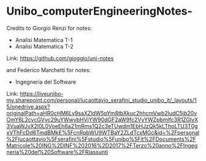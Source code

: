 # Unibo_computerEngineeringNotes-

Credits to Giorgio Renzi for notes:
- Analisi Matematica T-1
- Analisi Matematica T-2

Link: https://github.com/gioggio/uni-notes

and Federico Marchetti for notes:
- Ingegneria del Software

Link: https://liveunibo-my.sharepoint.com/personal/lucaottavio_serafini_studio_unibo_it/_layouts/15/onedrive.aspx?originalPath=aHR0cHM6Ly9saXZldW5pYm8tbXkuc2hhcmVwb2ludC5jb20vOmY6L2cvcGVyc29uYWwvbHVjYW90dGF2aW9fc2VyYWZpbmlfc3R1ZGlvX3VuaWJvX2l0L0VoeEh6a21mRms1Q2c3eTUwdm1EbHJzQk5kLThoLTU3T0gxVThFcDd6TmdBMkE%5FcnRpbWU9WTBaY2ZLdTcxMGc&id=%2Fpersonal%2Flucaottavio%5Fserafini%5Fstudio%5Funibo%5Fit%2FDocuments%2FMatricole%20ING%2DINF%202016%2D2017%2FTerzo%20anno%2FIngegneria%20del%20Software%2FRiassunti
